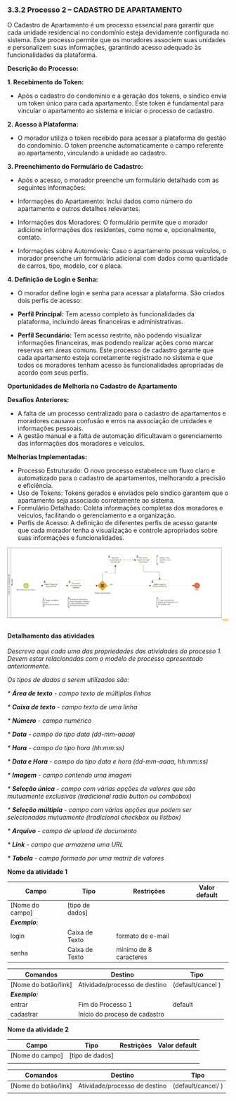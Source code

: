 ### 3.3.2 Processo 2 – CADASTRO DE APARTAMENTO

O Cadastro de Apartamento é um processo essencial para garantir que cada unidade residencial no condomínio esteja devidamente configurada no sistema. Este processo permite que os moradores associem suas unidades e personalizem suas informações, garantindo acesso adequado às funcionalidades da plataforma.

**Descrição do Processo:**

**1. Recebimento do Token:**

* Após o cadastro do condomínio e a geração dos tokens, o síndico envia um token único para cada apartamento. Este token é fundamental para vincular o apartamento ao sistema e iniciar o processo de cadastro.

**2. Acesso à Plataforma:**

* O morador utiliza o token recebido para acessar a plataforma de gestão do condomínio. O token preenche automaticamente o campo referente ao apartamento, vinculando a unidade ao cadastro.

**3. Preenchimento do Formulário de Cadastro:**

* Após o acesso, o morador preenche um formulário detalhado com as seguintes informações:

* Informações do Apartamento: Inclui dados como número do apartamento e outros detalhes relevantes.
* Informações dos Moradores: O formulário permite que o morador adicione informações dos residentes, como nome e, opcionalmente, contato.
* Informações sobre Automóveis: Caso o apartamento possua veículos, o morador preenche um formulário adicional com dados como quantidade de carros, tipo, modelo, cor e placa.
  
**4. Definição de Login e Senha:**

* O morador define login e senha para acessar a plataforma. São criados dois perfis de acesso:

* **Perfil Principal:** Tem acesso completo às funcionalidades da plataforma, incluindo áreas financeiras e administrativas.
* **Perfil Secundário:** Tem acesso restrito, não podendo visualizar informações financeiras, mas podendo realizar ações como marcar reservas em áreas comuns.
Este processo de cadastro garante que cada apartamento esteja corretamente registrado no sistema e que todos os moradores tenham acesso às funcionalidades apropriadas de acordo com seus perfis.

**Oportunidades de Melhoria no Cadastro de Apartamento**

**Desafios Anteriores:**

* A falta de um processo centralizado para o cadastro de apartamentos e moradores causava confusão e erros na associação de unidades e informações pessoais.
* A gestão manual e a falta de automação dificultavam o gerenciamento das informações dos moradores e veículos.

**Melhorias Implementadas:**

* Processo Estruturado: O novo processo estabelece um fluxo claro e automatizado para o cadastro de apartamentos, melhorando a precisão e eficiência.
* Uso de Tokens: Tokens gerados e enviados pelo síndico garantem que o apartamento seja associado corretamente ao sistema.
* Formulário Detalhado: Coleta informações completas dos moradores e veículos, facilitando o gerenciamento e a organização.
* Perfis de Acesso: A definição de diferentes perfis de acesso garante que cada morador tenha a visualização e controle apropriados sobre suas informações e funcionalidades.

![Modelo BPMN do Processo 2](images/processo-cadastro-de-apartamento.png "Modelo BPMN do Processo 2.")

#### Detalhamento das atividades

_Descreva aqui cada uma das propriedades das atividades do processo 1. 
Devem estar relacionadas com o modelo de processo apresentado anteriormente._

_Os tipos de dados a serem utilizados são:_

_* **Área de texto** - campo texto de múltiplas linhas_

_* **Caixa de texto** - campo texto de uma linha_

_* **Número** - campo numérico_

_* **Data** - campo do tipo data (dd-mm-aaaa)_

_* **Hora** - campo do tipo hora (hh:mm:ss)_

_* **Data e Hora** - campo do tipo data e hora (dd-mm-aaaa, hh:mm:ss)_

_* **Imagem** - campo contendo uma imagem_

_* **Seleção única** - campo com várias opções de valores que são mutuamente exclusivas (tradicional radio button ou combobox)_

_* **Seleção múltipla** - campo com várias opções que podem ser selecionadas mutuamente (tradicional checkbox ou listbox)_

_* **Arquivo** - campo de upload de documento_

_* **Link** - campo que armazena uma URL_

_* **Tabela** - campo formado por uma matriz de valores_


**Nome da atividade 1**

| **Campo**       | **Tipo**         | **Restrições** | **Valor default** |
| ---             | ---              | ---            | ---               |
| [Nome do campo] | [tipo de dados]  |                |                   |
| ***Exemplo:***  |                  |                |                   |
| login           | Caixa de Texto   | formato de e-mail |                |
| senha           | Caixa de Texto   | mínimo de 8 caracteres |           |

| **Comandos**         |  **Destino**                   | **Tipo** |
| ---                  | ---                            | ---               |
| [Nome do botão/link] | Atividade/processo de destino  | (default/cancel  ) |
| ***Exemplo:***       |                                |                   |
| entrar               | Fim do Processo 1              | default           |
| cadastrar            | Início do proceso de cadastro  |                   |


**Nome da atividade 2**

| **Campo**       | **Tipo**         | **Restrições** | **Valor default** |
| ---             | ---              | ---            | ---               |
| [Nome do campo] | [tipo de dados]  |                |                   |
|                 |                  |                |                   |

| **Comandos**         |  **Destino**                   | **Tipo**          |
| ---                  | ---                            | ---               |
| [Nome do botão/link] | Atividade/processo de destino  | (default/cancel/  ) |
|                      |                                |                   |
